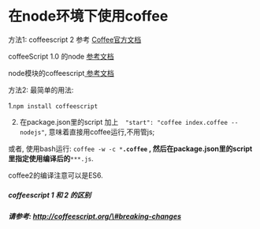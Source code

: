 # 在node环境下使用coffee



方法1:  coffeescript 2 参考 [Coffee官方文档](http://coffeescript.org/#nodejs-usage) 

coffeeScript 1.0 的node  [参考文档](http://www.marcusoft.net/2015/03/node-with-coffeescript-not-a-piece-of-cake.html) 

node模块的coffeescript[ 参考文档](http://nickdesaulniers.github.io/blog/2013/08/28/making-great-node-dot-js-modules-with-coffeescript/)



方法2: 最简单的用法:

1.`npm install coffeescript`

2. 在package.json里的script 加上`  "start": "coffee index.coffee --nodejs"`, 意味着直接用coffee运行,不用管js;

或者, 使用bash运行:  `coffee -w -c *`**`.coffee` , 然后在package.json里的script 里指定使用编译后的**`***.js`.

coffee2的编译注意可以是ES6.

##### coffeescript 1 和 2 的区别

##### 请参考: http://coffeescript.org/\#breaking-changes



